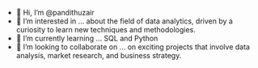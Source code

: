 - 👋 Hi, I’m @pandithuzair
- 👀 I’m interested in ... about the field of data analytics, driven by a curiosity to learn new techniques and methodologies. 
- 🌱 I’m currently learning ... SQL and Python
- 💞️ I’m looking to collaborate on ... on exciting projects that involve data analysis, market research, and business strategy.

<!---
pandithuzair/pandithuzair is a ✨ special ✨ repository because its `README.md` (this file) appears on your GitHub profile.
You can click the Preview link to take a look at your changes.
--->
